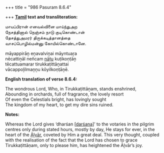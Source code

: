 +++
title = "986 Pasuram 8.6.4"

+++
**[Tamil](/definition/tamil#history "show Tamil definitions") text and transliteration:**

மாயப்பிரான் எனவல்வினை மாய்ந்துஅற  
நேசத்தினால் நெஞ்சம் நாடு குடிகொண்டான்  
தேசத்துஅமரர் திருக்கடித்தானத்தை  
வாசப்பொழில்மன்னு கோயில்கொண்டானே.

māyappirāṉ eṉavalviṉai māyntuaṟa  
nēcattiṉāl neñcam [nāṭu](/definition/natu#history "show nāṭu definitions") kuṭikoṇṭāṉ  
tēcattuamarar tirukkaṭittāṉattai  
vācappoḻilmaṉṉu kōyilkoṇṭāṉē.

**English translation of verse 8.6.4:**

The wondrous Lord, Who, in Tirukkaṭittāṉam, stands enshrined,  
Abounding in orchards, full of fragrance, the lovely resort  
Of even the Celestials bright, has lovingly sought  
The kingdom of my heart, to get my dire sins ruined.

**Notes:**

Whereas the Lord gives ‘dharśan [[darśana](/definition/darshana#vaishnavism "show darśana definitions")]’ to the votaries in the pilgrim centres only during stated hours, mostly by day, He stays for ever, in the heart of the [Āḻvār](/definition/aḻvar#vaishnavism "show Āḻvār definitions"), coveted by Him a great deal. This very thought, coupled with the realisation of the fact that the Lord has chosen to grace Tirukkaṭittāṇam, only to please him, has heightened the Āḻvār’s joy.


